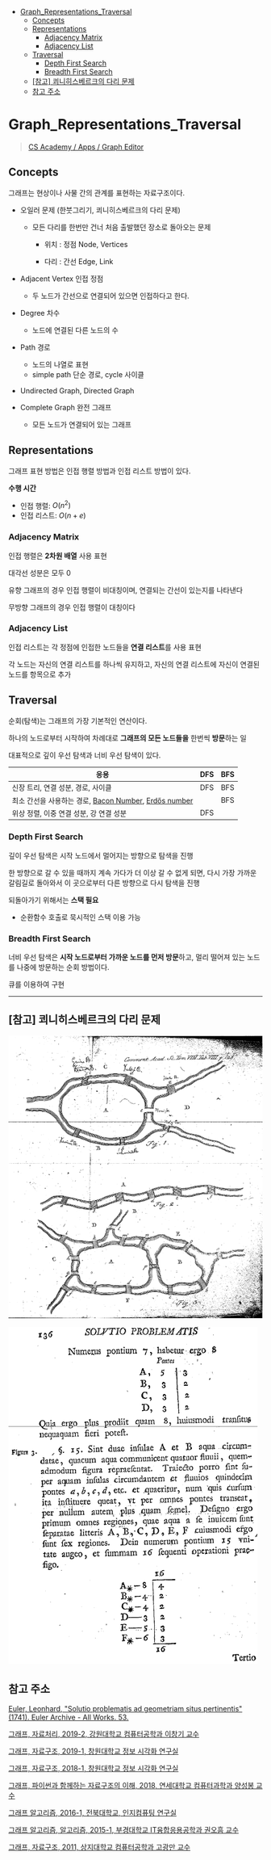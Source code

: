 - [Graph_Representations_Traversal](#graph-representations-traversal)
  * [Concepts](#concepts)
  * [Representations](#representations)
    + [Adjacency Matrix](#adjacency-matrix)
    + [Adjacency List](#adjacency-list)
  * [Traversal](#traversal)
    + [Depth First Search](#depth-first-search)
    + [Breadth First Search](#breadth-first-search)
  * [[참고] 쾨니히스베르크의 다리 문제](#[참고]-쾨니히스베르크의-다리-문제])
  * [참고 주소](#참고-주소)

# Graph_Representations_Traversal

> [CS Academy / Apps / Graph Editor](https://csacademy.com/app/graph_editor/)

## Concepts

그래프는 현상이나 사물 간의 관계를 표현하는 자료구조이다.

- 오일러 문제 (한붓그리기, 쾨니히스베르크의 다리 문제)

  - 모든 다리를 한번만 건너 처음 출발했던 장소로 돌아오는 문제

    - 위치 : 정점 Node, Vertices

    - 다리 : 간선 Edge, Link

- Adjacent Vertex 인접 정점
  - 두 노드가 간선으로 연결되어 있으면 인접하다고 한다.
- Degree 차수
  - 노드에 연결된 다른 노드의 수
- Path 경로
  - 노드의 나열로 표현
  - simple path 단순 경로, cycle 사이클
- Undirected Graph, Directed Graph
- Complete Graph 완전 그래프
  - 모든 노드가 연결되어 있는 그래프

## Representations

그래프 표현 방법은 인접 행렬 방법과 인접 리스트 방법이 있다.

**수행 시간**

- 인접 행렬: $O(n^2)$
- 인접 리스트: $O(n+e)$

### Adjacency Matrix

인접 행렬은 **2차원 배열** 사용 표현

대각선 성분은 모두 0

유향 그래프의 경우 인접 행렬이 비대칭이며, 연결되는 간선이 있는지를 나타낸다

무방향 그래프의 경우 인접 행렬이 대칭이다

### Adjacency List

인접 리스트는 각 정점에 인접한 노드들을 **연결 리스트**를 사용 표현

각 노드는 자신의 연결 리스트를 하나씩 유지하고, 자신의 연결 리스트에 자신이 연결된 노드를 항목으로 추가

## Traversal

순회(탐색)는 그래프의 가장 기본적인 연산이다.

하나의 노드로부터 시작하여 차례대로 **그래프의 모든 노드들을** 한번씩 **방문**하는 일

대표적으로 깊이 우선 탐색과 너비 우선 탐색이 있다.

| 응용                                                         | DFS  | BFS  |
| ------------------------------------------------------------ | ---- | ---- |
| 신장 트리, 연결 성분, 경로, 사이클                           | DFS  | BFS  |
| 최소 간선을 사용하는 경로, [Bacon Number](https://oracleofbacon.org/), [Erdős number](https://mathworld.wolfram.com/ErdosNumber.html) |      | BFS  |
| 위상 정렬, 이중 연결 성분, 강 연결 성분                      | DFS  |      |

### Depth First Search

깊이 우선 탐색은 시작 노드에서 멀어지는 방향으로 탐색을 진행

한 방향으로 갈 수 있을 때까지 계속 가다가 더 이상 갈 수 없게 되면, 다시 가장 가까운 갈림길로 돌아와서 이 곳으로부터 다른 방향으로 다시 탐색을 진행

되돌아가기 위해서는 **스택 필요**

- 순환함수 호출로 묵시적인 스택 이용 가능

### Breadth First Search

너비 우선 탐색은 **시작 노드로부터 가까운 노드를 먼저 방문**하고, 멀리 떨어져 있는 노드를 나중에 방문하는 순회 방법이다.

큐를 이용하여 구현

---

## [참고] 쾨니히스베르크의 다리 문제

![Euler_02](images/Euler_02.png)

![Euler_02](images/Euler_10.png)

## 참고 주소

[Euler, Leonhard, "Solutio problematis ad geometriam situs pertinentis" (1741). Euler Archive - All Works. 53.](http://eulerarchive.maa.org//docs/originals/E053.pdf)

[그래프, 자료처리, 2019-2, 강원대학교 컴퓨터공학과 이창기 교수](https://cs.kangwon.ac.kr/~leeck/DS2/DS_10.pdf)

[그래프, 자료구조, 2019-1, 창원대학교 정보 시각화 연구실](http://ivis.kr/images/4/41/10.%EA%B7%B8%EB%9E%98%ED%94%841%282019%29.pdf)

[그래프, 자료구조, 2018-1, 창원대학교 정보 시각화 연구실](http://ivis.kr/images/f/fc/2018_DS_ch11.pdf)

[그래프, 파이썬과 함께하는 자료구조의 이해, 2018, 연세대학교 컴퓨터과학과 양성봉 교수](https://www.booksr.co.kr/html/book/book.asp?seq=697039)

[그래프 알고리즘, 2016-1, 전북대학교, 인지컴퓨팅 연구실](https://nlp.jbnu.ac.kr/AL/ch09.pdf)

[그래프 알고리즘, 알고리즘, 2015-1, 부경대학교 IT융합응용공학과 권오흠 교수](http://contents2.kocw.or.kr/KOCW/document/2015/pukyong/kwonoeum/6.pdf)

[그래프, 자료구조, 2011,  상지대학교 컴퓨터공학과 고광만 교수](http://compiler.sangji.ac.kr/lecture/ds/2011/lecture08_Graph.pdf)

